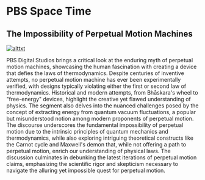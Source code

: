 # PBS Space Time

## The Impossibility of Perpetual Motion Machines



[![alttxt](https://img.youtube.com/vi/rckrnYw5sOA/0.jpg)](https://www.youtube.com/watch?v=rckrnYw5sOA)



PBS Digital Studios brings a critical look at the enduring myth of perpetual motion machines, showcasing the human fascination with creating a device that defies the laws of thermodynamics. Despite centuries of inventive attempts, no perpetual motion machine has ever been experimentally verified, with designs typically violating either the first or second law of thermodynamics. Historical and modern attempts, from Bhāskara's wheel to "free-energy" devices, highlight the creative yet flawed understanding of physics. The segment also delves into the nuanced challenges posed by the concept of extracting energy from quantum vacuum fluctuations, a popular but misunderstood notion among modern proponents of perpetual motion. The discourse underscores the fundamental impossibility of perpetual motion due to the intrinsic principles of quantum mechanics and thermodynamics, while also exploring intriguing theoretical constructs like the Carnot cycle and Maxwell's demon that, while not offering a path to perpetual motion, enrich our understanding of physical laws. The discussion culminates in debunking the latest iterations of perpetual motion claims, emphasizing the scientific rigor and skepticism necessary to navigate the alluring yet impossible quest for perpetual motion.